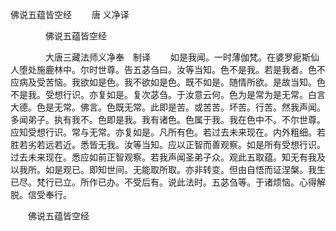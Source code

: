   佛说五蕴皆空经
　　唐 义净译




　　　　佛说五蕴皆空经

　　　　大唐三藏法师义净奉　制译
　　如是我闻。一时薄伽梵。在婆罗痆斯仙人堕处施鹿林中。尔时世尊。告五苾刍曰。汝等当知。色不是我。若是我者。色不应病及受苦恼。我欲如是色。我不欲如是色。既不如是。随情所欲。是故当知。色不是我。受想行识。亦复如是。复次苾刍。于汝意云何。色为是常为是无常。白言大德。色是无常。佛言。色既无常。此即是苦。或苦苦。坏苦。行苦。然我声闻。多闻弟子。执有我不。色即是我。我有诸色。色属于我。我在色中不。不尔世尊。应知受想行识。常与无常。亦复如是。凡所有色。若过去未来现在。内外粗细。若胜若劣若远若近。悉皆无我。汝等当知。应以正智而善观察。如是所有受想行识。过去未来现在。悉应如前正智观察。若我声闻圣弟子众。观此五取蕴。知无有我及以我所。如是观已。即知世间。无能取所取。亦非转变。但由自悟而证涅槃。我生已尽。梵行已立。所作已办。不受后有。说此法时。五苾刍等。于诸烦恼。心得解脱。信受奉行。

　　佛说五蕴皆空经


